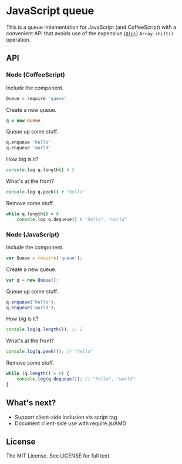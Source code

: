 # JavaScript queue

This is a queue imlementation for JavaScript (and CoffeeScript) with a convenient API that avoids use of the expensive ([`O(n)`](http://stackoverflow.com/a/11535121)) `Array.shift()` operation.

## API

### Node (CoffeeScript)

Include the component.

```CoffeeScript
Queue = require 'queue'
```

Create a new queue.

```CoffeeScript
q = new Queue
```

Queue up some stuff.

```CoffeeScript
q.enqueue 'hello'
q.enqueue 'world'
```

How big is it?

```CoffeeScript
console.log q.length() # 2
```

What's at the front?

```CoffeeScript
console.log q.peek() # "hello"
```

Remove some stuff.

```CoffeeScript
while q.length() > 0
	console.log q.dequeue() # "hello", "world"
```

### Node (JavaScript)

Include the component.

```JavaScript
var Queue = require('queue');
```

Create a new queue.

```JavaScript
var q = new Queue();
```

Queue up some stuff.

```JavaScript
q.enqueue('hello');
q.enqueue('world');
```

How big is it?

```JavaScript
console.log(q.length()); // 2
```

What's at the front?

```JavaScript
console.log(q.peek()); // "hello"
```

Remove some stuff.

```JavaScript
while (q.length() > 0) {
	console.log(q.dequeue()); // "hello", "world"
}
```

## What's next?

- Support client-side inclusion via script tag
- Document client-side use with require.js/AMD

## License

The MIT License. See LICENSE for full text.
